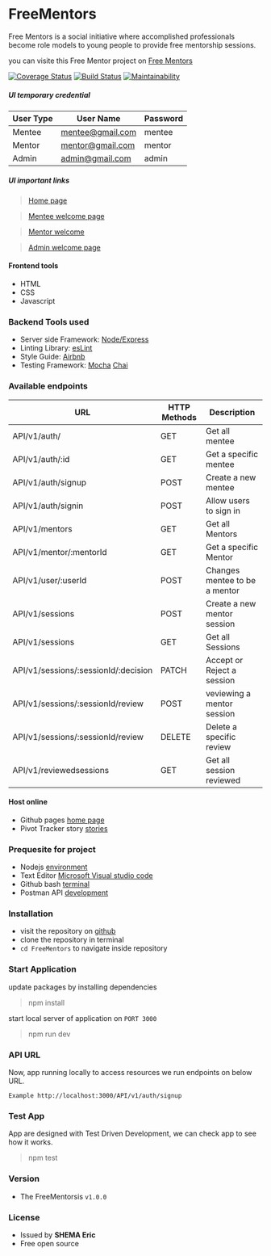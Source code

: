 # FreeMentors
Free Mentors is a social initiative where accomplished professionals become role models to
young people to provide free mentorship sessions.

you can visite this Free Mentor project on [Free Mentors](https://shemaeric1234.github.io/FreeMentors/UI/index.html)


[![Coverage Status](https://coveralls.io/repos/github/shemaeric1234/FreeMentors/badge.svg?branch=develop)](https://coveralls.io/github/shemaeric1234/FreeMentors?branch=develop) [![Build Status](https://travis-ci.org/shemaeric1234/FreeMentors.svg?branch=develop)](https://travis-ci.org/shemaeric1234/FreeMentors) [![Maintainability](https://api.codeclimate.com/v1/badges/165d0542cf8309b68090/maintainability)](https://codeclimate.com/github/shemaeric1234/FreeMentors/maintainability)


##### UI temporary credential

|     User Type     |     User Name    |      Password    |
| ----------- | -------------------- | ------------------- |
|Mentee | mentee@gmail.com | mentee |
|Mentor |mentor@gmail.com  | mentor|
|Admin|admin@gmail.com| admin|

##### UI important links

>[Home page](https://shemaeric1234.github.io/FreeMentors/UI/index.html)

>[Mentee welcome page](https://shemaeric1234.github.io/FreeMentors/UI/html/users_welcome_page.html)

>[Mentor welcome](https://shemaeric1234.github.io/FreeMentors/UI/html/mentors_welcome_page.html)

>[Admin welcome page ](https://shemaeric1234.github.io/FreeMentors/UI/html/admin_welcome_page.html)



#### Frontend tools
- HTML
- CSS
- Javascript


### Backend Tools used
 - Server side Framework: [Node/Express](https://expressjs.com/)
 - Linting Library: [esLint](https://eslint.org/)
 - Style Guide: [Airbnb](https://github.com/airbnb/javascript)
 - Testing Framework: [Mocha](https://mochajs.org/) [Chai](https://www.npmjs.com/package/chai)
 


### Available endpoints
|     URL     |     HTTP Methods     |     Description     |
| ----------- | -------------------- | ------------------- |
|API/v1/auth/ | GET | Get all mentee |
|API/v1/auth/:id | GET  | Get a specific mentee |
|API/v1/auth/signup | POST | Create a new mentee|
|API/v1/auth/signin | POST | Allow users to sign in |
|API/v1/mentors|GET|Get all Mentors|
|API/v1/mentor/:mentorId |GET| Get a specific Mentor |
|API/v1/user/:userId |POST|Changes mentee to be a mentor|
|API/v1/sessions| POST |Create a new mentor session|
|API/v1/sessions| GET |Get all Sessions |
|API/v1/sessions/:sessionId/:decision|PATCH|Accept or Reject a session|
|API/v1/sessions/:sessionId/review|POST|veviewing a mentor session|
|API/v1/sessions/:sessionId/review|DELETE|Delete a specific review|
|API/v1/reviewedsessions|GET|Get all session reviewed|


#### Host online
 - Github pages [home page](https://shemaeric1234.github.io/FreeMentors/UI/index.html)
 - Pivot Tracker story [stories](https://www.pivotaltracker.com/n/projects/2385592)

### Prequesite for project
- Nodejs [environment](https://nodejs.org/en/)
- Text Editor [Microsoft Visual studio code](https://code.visualstudio.com/)
- Github bash [terminal](https://git-scm.com/downloads) 
- Postman API [development](https://www.getpostman.com/)


### Installation
- visit the repository on [github](https://github.com/shemaeric1234/FreeMentors)
- clone the repository in terminal
- `cd FreeMentors`  to navigate inside repository

### Start Application
update packages by installing dependencies
 >npm install

start local server of application on `PORT 3000`
>npm run dev

### API URL
Now, app running locally to access resources we run endpoints on below URL.

` Example http://localhost:3000/API/v1/auth/signup `


### Test App
App are designed with Test Driven Development, we can check app to see how it works.
>npm test

### Version
- The FreeMentorsis `v1.0.0`

### License
- Issued by **SHEMA Eric**
- Free open source


